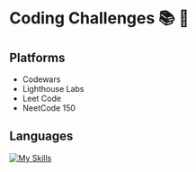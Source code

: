 # Coding Challenges 📚 🧩
## Platforms
- Codewars 
- Lighthouse Labs
- Leet Code
- NeetCode 150
## Languages
[![My Skills](https://skillicons.dev/icons?i=typescript,javascript,python)](https://skillicons.dev)
